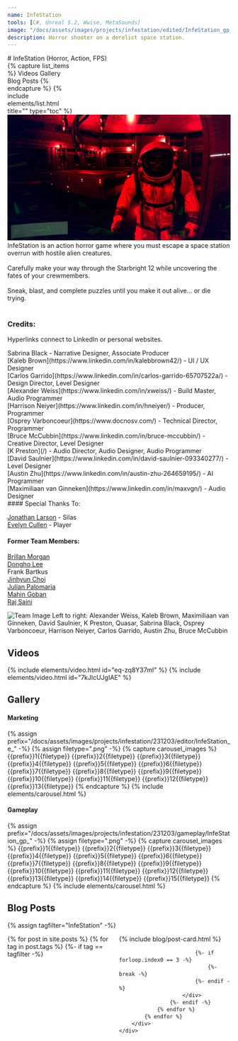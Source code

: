 ```yaml
---
name: InfeStation
tools: [C#, Unreal 5.2, Wwise, MetaSounds]
image: "/docs/assets/images/projects/infestation/edited/InfeStation_gp_10_edit_crop.png"
description: Horror shooter on a derelict space station.
---
```


<div class="row">
<div class="col" style="min-width:300px; " markdown="1">
# InfeStation
(Horror, Action, FPS)

</div>
<div class="col">
</div>
<div class="col" style="max-width:30%;">
{% capture list_items %}
Videos
Gallery
Blog Posts
{% endcapture %}
{% include elements/list.html title="" type="toc" %}
</div>
</div>

<div class="row">
<div class="col">
<img src="/docs/assets/images/projects/infestation/edited/InfeStation_gp_10_edit.png" alt="Title Image">
</div>
<div class="col">
InfeStation is an action horror game where you must escape a space station overrun with hostile alien creatures.<br><br>
Carefully make your way through the Starbright 12 while uncovering the fates of your crewmembers.<br><br>
Sneak, blast, and complete puzzles until you make it out alive... or die trying.<br><br>
</div>
</div>

### Credits:
Hyperlinks connect to LinkedIn or personal websites.

<div class="row">
<div class="col" markdown="1">
Sabrina Black - Narrative Designer, Associate Producer<br>
[Kaleb Brown](https://www.linkedin.com/in/kalebbrown42/) - UI / UX Designer<br>
[Carlos Garrido](https://www.linkedin.com/in/carlos-garrido-65707522a/) - Design Director, Level Designer<br>
[Alexander Weiss](https://www.linkedin.com/in/xweiss/) - Build Master, Audio Programmer<br>
[Harrison Neiyer](https://www.linkedin.com/in/hneiyer/) - Producer, Programmer<br>
[Osprey Varboncoeur](https://www.docnosv.com/) - Technical Director, Programmer<br>
[Bruce McCubbin](https://www.linkedin.com/in/bruce-mccubbin/) - Creative Director, Level Designer<br>
[K Preston](/) - Audio Director, Audio Designer, Audio Programmer<br>
[David Saulnier](https://www.linkedin.com/in/david-saulnier-093340277/) - Level Designer<br>
[Austin Zhu](https://www.linkedin.com/in/austin-zhu-264659195/) - AI Programmer<br>
[Maximiliaan van Ginneken](https://www.linkedin.com/in/maxvgn/) - Audio Designer

</div>
<div class="col">
<div class="col" markdown="1">
#### Special Thanks To:

[Jonathan Larson](https://www.linkedin.com/in/jonathan-larson-3b4759291/) - Silas<br>
[Evelyn Cullen](https://www.linkedin.com/in/evelyn-cullen-764499238/) - Player

#### Former Team Members:

[Brillan Morgan](https://www.linkedin.com/in/brillanmorgan/)<br>
[Dongho Lee](https://www.linkedin.com/in/dongho-lee-softdev/)<br>
Frank Bartkus<br>
[Jinhyun Choi](https://www.linkedin.com/in/choijinhyun-dev/)<br>
[Julian Palomaria](https://www.linkedin.com/in/julian-palomaria-5416b320b/)<br>
[Mahin Goban](https://www.linkedin.com/in/mahin-goban/)<br>
[Raj Saini](https://www.linkedin.com/in/raj-s-8037a2177/)
</div>
</div>
</div>
<img src="/docs/assets/images/projects/infestation/team/BHS.jpg" alt="Team Image">
Left to right: Alexander Weiss, Kaleb Brown, Maximiliaan van Ginneken, David Saulnier, K Preston, Quasar, Sabrina Black,
Osprey Varboncoeur, Harrison Neiyer, Carlos Garrido, Austin Zhu, Bruce McCubbin

## Videos
{% include elements/video.html id="eq-zq8Y37mI" %}
{% include elements/video.html id="7kJlcUJgIAE" %}

## Gallery
#### Marketing
{% assign prefix="/docs/assets/images/projects/infestation/231203/editor/InfeStation_e_" -%}
{% assign filetype=".png" -%}
{% capture carousel_images %}
{{prefix}}1{{filetype}}
{{prefix}}2{{filetype}}
{{prefix}}3{{filetype}}
{{prefix}}4{{filetype}}
{{prefix}}5{{filetype}}
{{prefix}}6{{filetype}}
{{prefix}}7{{filetype}}
{{prefix}}8{{filetype}}
{{prefix}}9{{filetype}}
{{prefix}}10{{filetype}}
{{prefix}}11{{filetype}}
{{prefix}}12{{filetype}}
{{prefix}}13{{filetype}}
{% endcapture %}
{% include elements/carousel.html %}
#### Gameplay
{% assign prefix="/docs/assets/images/projects/infestation/231203/gameplay/InfeStation_gp_" -%}
{% assign filetype=".png" -%}
{% capture carousel_images %}
{{prefix}}1{{filetype}}
{{prefix}}2{{filetype}}
{{prefix}}3{{filetype}}
{{prefix}}4{{filetype}}
{{prefix}}5{{filetype}}
{{prefix}}6{{filetype}}
{{prefix}}7{{filetype}}
{{prefix}}8{{filetype}}
{{prefix}}9{{filetype}}
{{prefix}}10{{filetype}}
{{prefix}}11{{filetype}}
{{prefix}}12{{filetype}}
{{prefix}}13{{filetype}}
{{prefix}}14{{filetype}}
{{prefix}}15{{filetype}}
{% endcapture %}
{% include elements/carousel.html %}

## Blog Posts
{% assign tagfilter="InfeStation" -%}
<div style="max-width: 1fr">
    <div class="row">
        <div class="container-fluid" style="display: grid; grid-template-columns: repeat(auto-fit, minmax(200px, 1fr));">
            {% for post in site.posts %}
                {% for tag in post.tags %}
                    {%- if tag == tagfilter -%}
                        <div class="col pl-1 pr-1">
                            {% include blog/post-card.html %}

                            {%- if forloop.index0 == 3 -%}
                                {%- break -%}
                            {%- endif -%}
                        </div>
                    {%- endif -%}
                {% endfor %}
            {% endfor %}
        </div>
    </div>
</div>
